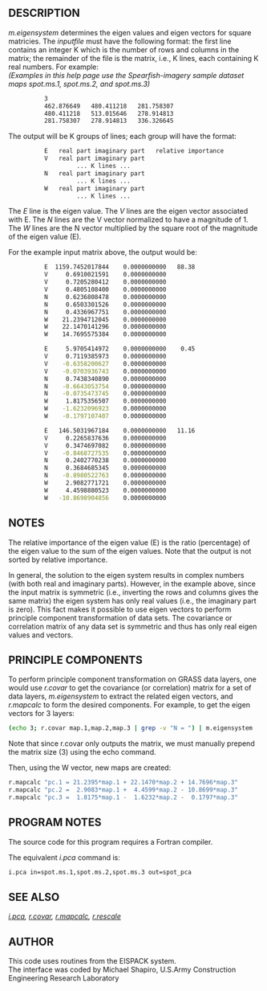 ## DESCRIPTION

*m.eigensystem* determines the eigen values and eigen vectors for square
matricies. The *inputfile* must have the following format: the first
line contains an integer K which is the number of rows and columns in
the matrix; the remainder of the file is the matrix, i.e., K lines, each
containing K real numbers. For example:  
*(Examples in this help page use the Spearfish-imagery sample dataset
maps spot.ms.1, spot.ms.2, and spot.ms.3)*

```sh
          3
          462.876649   480.411218   281.758307
          480.411218   513.015646   278.914813
          281.758307   278.914813   336.326645
```

The output will be K groups of lines; each group will have the format:

```sh
          E   real part imaginary part   relative importance
          V   real part imaginary part
                   ... K lines ...
          N   real part imaginary part
                   ... K lines ...
          W   real part imaginary part
                   ... K lines ...
```

The *E* line is the eigen value. The *V* lines are the eigen vector
associated with E. The *N* lines are the V vector normalized to have a
magnitude of 1. The *W* lines are the N vector multiplied by the square
root of the magnitude of the eigen value (E).

For the example input matrix above, the output would be:

```sh
          E  1159.7452017844    0.0000000000   88.38
          V     0.6910021591    0.0000000000
          V     0.7205280412    0.0000000000
          V     0.4805108400    0.0000000000
          N     0.6236808478    0.0000000000
          N     0.6503301526    0.0000000000
          N     0.4336967751    0.0000000000
          W    21.2394712045    0.0000000000
          W    22.1470141296    0.0000000000
          W    14.7695575384    0.0000000000

          E     5.9705414972    0.0000000000    0.45
          V     0.7119385973    0.0000000000
          V    -0.6358200627    0.0000000000
          V    -0.0703936743    0.0000000000
          N     0.7438340890    0.0000000000
          N    -0.6643053754    0.0000000000
          N    -0.0735473745    0.0000000000
          W     1.8175356507    0.0000000000
          W    -1.6232096923    0.0000000000
          W    -0.1797107407    0.0000000000

          E   146.5031967184    0.0000000000   11.16
          V     0.2265837636    0.0000000000
          V     0.3474697082    0.0000000000
          V    -0.8468727535    0.0000000000
          N     0.2402770238    0.0000000000
          N     0.3684685345    0.0000000000
          N    -0.8980522763    0.0000000000
          W     2.9082771721    0.0000000000
          W     4.4598880523    0.0000000000
          W   -10.8698904856    0.0000000000

```

## NOTES

The relative importance of the eigen value (E) is the ratio (percentage)
of the eigen value to the sum of the eigen values. Note that the output
is not sorted by relative importance.

In general, the solution to the eigen system results in complex numbers
(with both real and imaginary parts). However, in the example above,
since the input matrix is symmetric (i.e., inverting the rows and
columns gives the same matrix) the eigen system has only real values
(i.e., the imaginary part is zero). This fact makes it possible to use
eigen vectors to perform principle component transformation of data
sets. The covariance or correlation matrix of any data set is symmetric
and thus has only real eigen values and vectors.

## PRINCIPLE COMPONENTS

To perform principle component transformation on GRASS data layers, one
would use *r.covar* to get the covariance (or correlation) matrix for a
set of data layers, *m.eigensystem* to extract the related eigen
vectors, and *r.mapcalc* to form the desired components. For example, to
get the eigen vectors for 3 layers:

```sh
(echo 3; r.covar map.1,map.2,map.3 | grep -v "N = ") | m.eigensystem
```

Note that since r.covar only outputs the matrix, we must manually
prepend the matrix size (3) using the echo command.

Then, using the W vector, new maps are created:

```sh
r.mapcalc "pc.1 = 21.2395*map.1 + 22.1470*map.2 + 14.7696*map.3"
r.mapcalc "pc.2 =  2.9083*map.1 +  4.4599*map.2 - 10.8699*map.3"
r.mapcalc "pc.3 =  1.8175*map.1 -  1.6232*map.2 -  0.1797*map.3"
```

## PROGRAM NOTES

The source code for this program requires a Fortran compiler.

The equivalent *i.pca* command is:

```sh
i.pca in=spot.ms.1,spot.ms.2,spot.ms.3 out=spot_pca
```

## SEE ALSO

*[i.pca](https://grass.osgeo.org/grass-stable/manuals/i.pca.html),
[r.covar](https://grass.osgeo.org/grass-stable/manuals/r.covar.html),
[r.mapcalc](https://grass.osgeo.org/grass-stable/manuals/r.mapcalc.html),
[r.rescale](https://grass.osgeo.org/grass-stable/manuals/r.rescale.html)*

## AUTHOR

This code uses routines from the EISPACK system.  
The interface was coded by Michael Shapiro, U.S.Army Construction
Engineering Research Laboratory
